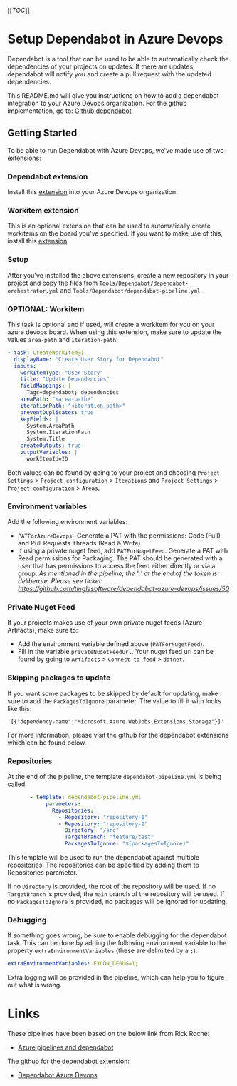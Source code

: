 [[_TOC_]]

# Setup Dependabot in Azure Devops

Dependabot is a tool that can be used to be able to automatically check the dependencies of your projects on updates.
If there are updates, dependabot will notify you and create a pull request with the updated dependencies.

This README.md will give you instructions on how to add a dependabot integration to your Azure Devops organization.
For the github implementation, go to: [Github dependabot](https://docs.github.com/en/code-security/supply-chain-security/keeping-your-dependencies-updated-automatically/enabling-and-disabling-dependabot-version-updates)

## Getting Started

To be able to run Dependabot with Azure Devops, we've made use of two extensions:

### Dependabot extension

Install this [extension](https://marketplace.visualstudio.com/items?itemName=tingle-software.dependabot) into your Azure Devops organization.

### Workitem extension

This is an optional extension that can be used to automatically create workitems on the board you've specified.
If you want to make use of this, install this [extension](https://marketplace.visualstudio.com/items?itemName=mspremier.CreateWorkItem)

### Setup

After you've installed the above extensions, create a new repository in your project and copy the files from `Tools/Dependabot/dependabot-orchestrator.yml` and `Tools/Dependabot/dependabot-pipeline.yml`.

### OPTIONAL: Workitem

This task is optional and if used, will create a workitem for you on your azure devops board.
When using this extension, make sure to update the values `area-path` and `iteration-path`:

```yaml
- task: CreateWorkItem@1
  displayName: "Create User Story for Dependabot"
  inputs:
    workItemType: "User Story"
    title: "Update Dependencies"
    fieldMappings: |
      Tags=dependabot; dependencies
    areaPath: "<area-path>"
    iterationPath: "<iteration-path>"
    preventDuplicates: true
    keyFields: |
      System.AreaPath
      System.IterationPath
      System.Title
    createOutputs: true
    outputVariables: |
      workItemId=ID
```

Both values can be found by going to your project and choosing `Project Settings` > `Project configuration` > `Iterations` and `Project Settings` > `Project configuration` > `Areas`.

### Environment variables

Add the following environment variables:

- `PATForAzureDevops`- Generate a PAT with the permissions: Code (Full) and Pull Requests Threads (Read & Write).
- If using a private nuget feed, add `PATForNugetFeed`. Generate a PAT with Read permissions for Packaging. The PAT should be generated with a user that has permissions to access the feed either directly or via a group. _As mentioned in the pipeline, the ':' at the end of the token is deliberate. Please see ticket: https://github.com/tinglesoftware/dependabot-azure-devops/issues/50_

### Private Nuget Feed

If your projects makes use of your own private nuget feeds (Azure Artifacts), make sure to:

- Add the environment variable defined above (`PATForNugetFeed`).
- Fill in the variable `privateNugetFeedUrl`. Your nuget feed url can be found by going to `Artifacts` > `Connect to feed` > `dotnet`.

### Skipping packages to update

If you want some packages to be skipped by default for updating, make sure to add the `PackagesToIgnore` parameter.
The value to fill it with looks like this:

`'[{"dependency-name":"Microsoft.Azure.WebJobs.Extensions.Storage"}]'`

For more information, please visit the github for the dependabot extensions which can be found below.

### Repositories

At the end of the pipeline, the template `dependabot-pipeline.yml` is being called.

```yaml
       - template: dependabot-pipeline.yml
            parameters:
              Repositories:
                - Repository: "repository-1"
                - Repository: "repository-2"
                  Directory: "/src"
                  TargetBranch: "feature/test"
                  PackagesToIgnore: "$(packagesToIgnore)"
```

This template will be used to run the dependabot against multiple repositories. The repositories can be specified by adding them to Repositories parameter.

If no `Directory` is provided, the root of the repository will be used.
If no `TargetBranch` is provided, the `main` branch of the repository will be used.
If no `PackagesToIgnore` is provided, no packages will be ignored for updating.

### Debugging

If something goes wrong, be sure to enable debugging for the dependabot task. This can be done by adding the following environment variable to the property `extraEnvironmentVariables` (these are delimited by a `;`):

```yaml
extraEnvironmentVariables: EXCON_DEBUG=1;
```

Extra logging will be provided in the pipeline, which can help you to figure out what is wrong.

# Links

These pipelines have been based on the below link from Rick Roché:

- [Azure pipelines and dependabot](https://www.rickroche.com/2021/05/azure-pipelines-and-dependabot/)

The github for the dependabot extension:

- [Dependabot Azure Devops](https://github.com/tinglesoftware/dependabot-azure-devops)

